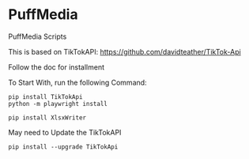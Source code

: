 # PuffMedia
 PuffMedia Scripts

 This is based on TikTokAPI: https://github.com/davidteather/TikTok-Api
 
 Follow the doc for installment

 To Start With, run the following Command:

 ```
 pip install TikTokApi
 python -m playwright install

 pip install XlsxWriter
 ```

 May need to Update the TikTokAPI
 ```
 pip install --upgrade TikTokApi
 ```